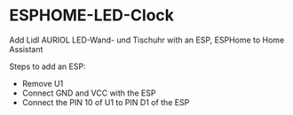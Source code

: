 # ESPHOME-LED-Clock

Add Lidl AURIOL LED-Wand- und Tischuhr with an ESP, ESPHome to Home Assistant

Steps to add an ESP:
* Remove U1
* Connect GND and VCC with the ESP
* Connect the PIN 10 of U1 to PIN D1 of the ESP
